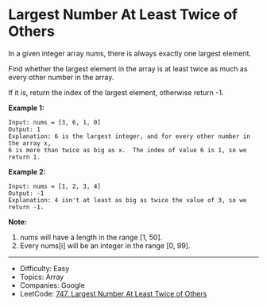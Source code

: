 # Largest Number At Least Twice of Others

In a given integer array nums, there is always exactly one largest element.

Find whether the largest element in the array is at least twice as much as every other number in the array.

If it is, return the index of the largest element, otherwise return -1.

**Example 1:**
```
Input: nums = [3, 6, 1, 0]
Output: 1
Explanation: 6 is the largest integer, and for every other number in the array x,
6 is more than twice as big as x.  The index of value 6 is 1, so we return 1.
```
**Example 2:**
```
Input: nums = [1, 2, 3, 4]
Output: -1
Explanation: 4 isn't at least as big as twice the value of 3, so we return -1.
```
**Note:**
1. nums will have a length in the range [1, 50].
2. Every nums[i] will be an integer in the range [0, 99].

---

* Difficulty: Easy
* Topics: Array
* Companies: Google
* LeetCode: [747. Largest Number At Least Twice of Others](https://leetcode.com/problems/largest-number-at-least-twice-of-others/description/)
